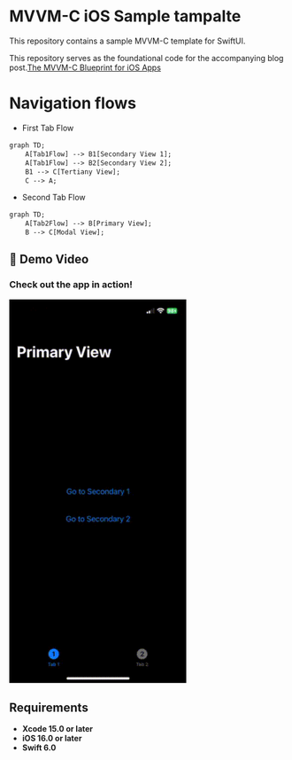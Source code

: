 
# MVVM-C iOS Sample tampalte
This repository contains a sample MVVM-C template for SwiftUI. 

This repository serves as the foundational code for the accompanying blog post.[The MVVM-C Blueprint for iOS Apps](https://javios.eu/swift/the-mvvm-c-blueprint-for-ios-apps/) 



# Navigation flows
- First Tab Flow
```mermaid
graph TD;
    A[Tab1Flow] --> B1[Secondary View 1];
    A[Tab1Flow] --> B2[Secondary View 2];
    B1 --> C[Tertiany View];
    C --> A;
```
- Second Tab Flow
```mermaid
graph TD;
    A[Tab2Flow] --> B[Primary View];
    B --> C[Modal View];
```


## 🎥 Demo Video

### Check out the app in action!  
![CombineAPIRrest Sample App review](media/review.gif)  

## Requirements

- **Xcode 15.0 or later**
- **iOS 16.0 or later**
- **Swift 6.0**

